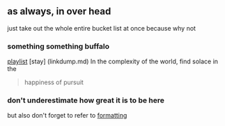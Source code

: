 ## as always, in over head
just take out the whole entire bucket list at once because why not

### something something buffalo

[playlist](playlist.md)
[stay] (linkdump.md)
In the complexity of the world, find solace in the 
> happiness of pursuit

### don't underestimate how great it is to be here

but also don't forget to refer to [formatting](https://help.github.com/articles/basic-writing-and-formatting-syntax/)